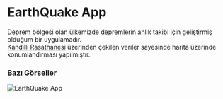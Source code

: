 # EarthQuake App
Deprem bölgesi olan ülkemizde depremlerin anlık takibi için geliştirmiş olduğum bir uygulamadır.  
[Kandilli Rasathanesi](http://udim.koeri.boun.edu.tr/zeqmap/hgmmap.asp) üzerinden çekilen veriler sayesinde harita üzerinde konumlandırması yapılmıştır.


### Bazı Görseller
![EarthQuake App](https://github.com/ismaildrcn/HealthApp/blob/master/images/EarthQuakeApp.png)